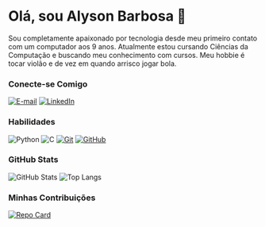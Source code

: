 # Olá, sou Alyson Barbosa :wave:
Sou completamente apaixonado por tecnologia desde meu primeiro contato com um computador aos 9 anos. Atualmente estou cursando Ciências da Computação e buscando meu conhecimento com cursos. Meu hobbie é tocar violão e de vez em quando arrisco jogar bola. 

### Conecte-se Comigo

[![E-mail](https://img.shields.io/badge/-Email-ABA?style=for-the-badge&logo=microsoft-outlook&logoColor=E94D5F)](mailto:alyson1705@gmail.com)
[![LinkedIn](https://img.shields.io/badge/-LinkedIn-ABA?style=for-the-badge&logo=linkedin&logoColor=30A3DC)](https://www.linkedin.com/in/alyson-b-2b875b10b/)

### Habilidades

![Python](https://img.shields.io/badge/Python-ABA?style=for-the-badge&logo=python) 
![C](https://img.shields.io/badge/C-ABA?style=for-the-badge&logo=c&logoColor=000000)
[![Git](https://img.shields.io/badge/Git-ABA?style=for-the-badge&logo=git&logoColor=E94D5F)](https://git-scm.com/doc) 
[![GitHub](https://img.shields.io/badge/GitHub-ABA?style=for-the-badge&logo=github&logoColor=30A3DC)](https://docs.github.com/)

### GitHub Stats

![GitHub Stats](https://github-readme-stats.vercel.app/api?username=alysonarthur&theme=transparent&bg_color=ABA&border_color=2b3494&show_icons=true&icon_color=2b3494&title_color=E94D5F&text_color=111&hide_title=true&hide=stars)
![Top Langs](https://github-readme-stats-git-masterrstaa-rickstaa.vercel.app/api/top-langs/?username=alysonarthur&layout=compact&bg_color=ABA&border_color=2b3494&title_color=000&text_color=111)

### Minhas Contribuições

[![Repo Card](https://github-readme-stats.vercel.app/api/pin/?username=alysonarthur&repo=dio-lab-open-source&bg_color=ABA&border_color=2b3494&show_icons=true&icon_color=2b3494&title_color=000&text_color=123)](https://github.com/alysonarthur/dio-lab-open-source)